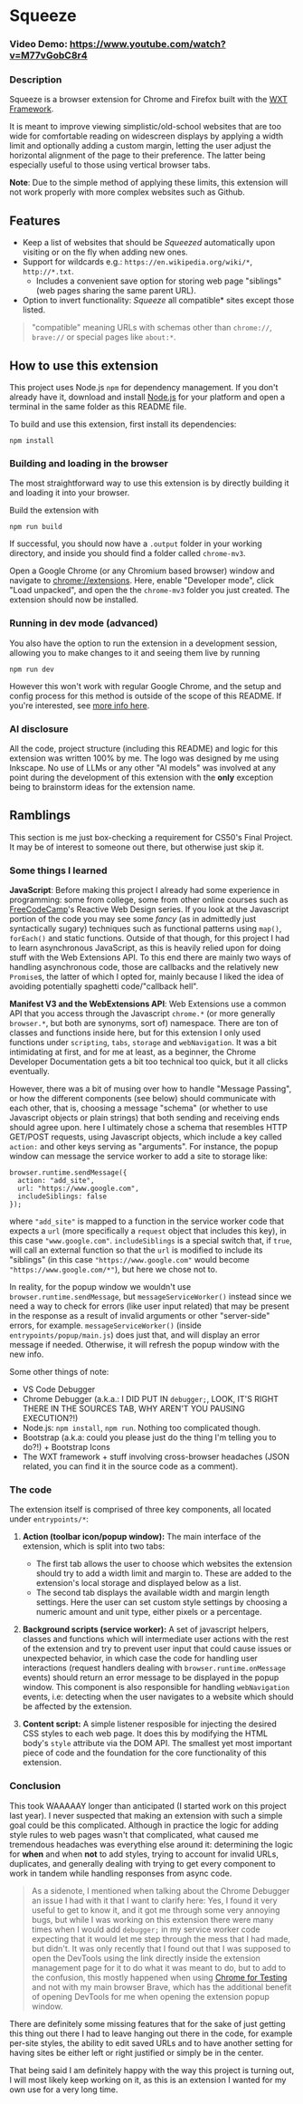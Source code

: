 # Squeeze
### Video Demo:  https://www.youtube.com/watch?v=M77vGobC8r4
### Description
Squeeze is a browser extension for Chrome and Firefox built with the [WXT
Framework](https://wxt.dev/).

It is meant to improve viewing simplistic/old-school websites that are too wide for comfortable
reading on widescreen displays by applying a width limit and optionally adding a custom margin,
letting the user adjust the horizontal alignment of the page to their preference. The latter being
especially useful to those using vertical browser tabs.

**Note**: Due to the simple method of applying these limits, this extension will not work properly
with more complex websites such as Github.

## Features
- Keep a list of websites that should be *Squeezed* automatically upon visiting or on the fly when
  adding new ones.
- Support for wildcards e.g.: `https://en.wikipedia.org/wiki/*`, `http://*.txt`.
  - Includes a convenient save option for storing web page "siblings" (web pages sharing the same
    parent URL).
- Option to invert functionality: *Squeeze* all compatible* sites except those listed.

> "compatible" meaning URLs with schemas other than `chrome://`, `brave://` or special pages like
> `about:*`.

## How to use this extension
This project uses Node.js `npm` for dependency management. If you don't already have it, download
and install [Node.js](https://nodejs.org/) for your platform and open a terminal in the same folder
as this README file.

To build and use this extension, first install its dependencies:
```
npm install
```

### Building and loading in the browser
The most straightforward way to use this extension is by directly building it and loading it into
your browser.

Build the extension with
```
npm run build
```

If successful, you should now have a `.output` folder in your working directory, and inside you
should find a folder called `chrome-mv3`.

Open a Google Chrome (or any Chromium based browser) window and navigate to
[chrome://extensions](chrome://extensions). Here, enable "Developer mode", click "Load unpacked",
and open the the `chrome-mv3` folder you just created. The extension should now be installed.

### Running in dev mode (advanced)
You also have the option to run the extension in a development session, allowing you to make changes
to it and seeing them live by running
```
npm run dev
```
However this won't work with regular Google Chrome, and the setup and config process for this method
is outside of the scope of this README. If you're interested, see [more info
here](https://wxt.dev/guide/essentials/config/browser-startup.html).

### AI disclosure
All the code, project structure (including this README) and logic for this extension was written
100% by me. The logo was designed by me using Inkscape. No use of LLMs or any other "AI models" was
involved at any point during the development of this extension with the **only** exception being to
brainstorm ideas for the extension name.

## Ramblings
This section is me just box-checking a requirement for CS50's Final Project. It may be of interest
to someone out there, but otherwise just skip it.

### Some things I learned

**JavaScript**: Before making this project I already had some experience in programming: some from
college, some from other online courses such as [FreeCodeCamp](www.freecodecamp.org)'s Reactive Web
Design series. If you look at the Javascript portion of the code you may see some *fancy* (as in
admittedly just syntactically sugary) techniques such as functional patterns using `map()`,
`forEach()` and static functions. Outside of that though, for this project I had to learn
asynchronous JavaScript, as this is heavily relied upon for doing stuff with the Web Extensions API.
To this end there are mainly two ways of handling asynchronous code, those are callbacks and the
relatively new `Promise`s, the latter of which I opted for, mainly because I liked the idea of
avoiding potentially spaghetti code/"callback hell".

**Manifest V3 and the WebExtensions API**: Web Extensions use a common API that you access through
the Javascript `chrome.*` (or more generally `browser.*`, but both are synonyms, sort of) namespace.
There are ton of classes and functions inside here, but for this extension I only used functions
under `scripting`, `tabs`, `storage` and `webNavigation`. It was a bit intimidating at first, and
for me at least, as a beginner, the Chrome Developer Documentation gets a bit too technical too
quick, but it all clicks eventually. 

However, there was a bit of musing over how to handle "Message Passing", or how the different
components (see below) should communicate with each other, that is, choosing a message "schema" (or
whether to use Javascript objects or plain strings) that both sending and receiving ends should
 agree upon. here I ultimately chose a schema that resembles HTTP GET/POST requests, using
 Javascript objects, which include a key called `action:` and other keys serving as "arguments". For
 instance, the popup window can message the service worker to add a site to storage like:

```
browser.runtime.sendMessage({
  action: "add_site",
  url: "https://www.google.com",
  includeSiblings: false
});
```
where `"add_site"` is mapped to a function in the service worker code that expects a `url` (more
specifically a `request` object that includes this key), in this case `"www.google.com"`.
`includeSiblings` is a special switch that, if `true`, will call an external function so that the
`url` is modified to include its "siblings" (in this case `"https://www.google.com"` would
become `"https://www.google.com/*"`), but here we chose not to.

In reality, for the popup window we wouldn't use `browser.runtime.sendMessage`, but
`messageServiceWorker()` instead since we need a way to check for errors (like user input related)
that may be present in the response as a result of invalid arguments or other "server-side" errors,
for example. `messageServiceWorker()` (inside `entrypoints/popup/main.js`) does just that, and will
display an error message if needed. Otherwise, it will refresh the popup window with the new info.

Some other things of note:
- VS Code Debugger
- Chrome Debugger (a.k.a.: I DID PUT IN `debugger;`, LOOK, IT'S RIGHT THERE IN THE SOURCES TAB, WHY
  AREN'T YOU PAUSING EXECUTION?!)
- Node.js: `npm install`, `npm run`. Nothing too complicated though.
- Bootstrap (a.k.a: could you please just do the thing I'm telling you to do?!) + Bootstrap Icons
- The WXT framework + stuff involving cross-browser headaches (JSON related, you can find it in the
  source code as a comment).

### The code

The extension itself is comprised of three key components, all located under `entrypoints/*`:

1. **Action (toolbar icon/popup window):** The main interface of the extension, which is split into
   two tabs:
   - The first tab allows the user to choose which websites the extension should try to add a width
     limit and margin to. These are added to the extension's local storage and displayed below as a
     list.
   - The second tab displays the available width and margin length settings. Here the user can set
     custom style settings by choosing a numeric amount and unit type, either pixels or a
     percentage.


2. **Background scripts (service worker):** A set of javascript helpers, classes and functions which
   will intermediate user actions with the rest of the extension and try to prevent user input that
   could cause issues or unexpected behavior, in which case the code for handling user interactions
   (request handlers dealing with `browser.runtime.onMessage` events) should return an error message
   to be displayed in the popup window. This component is also responsible for handling
   `webNavigation` events, i.e: detecting when the user navigates to a website which should be
   affected by the extension.

3. **Content script:** A simple listener resposible for injecting the desired CSS styles to each web
   page. It does this by modifying the HTML body's `style` attribute via the DOM API. The smallest
   yet most important piece of code and the foundation for the core functionality of this extension.


### Conclusion
This took WAAAAAY longer than anticipated (I started work on this project last year). I never
suspected that making an extension with such a simple goal could be this complicated. Although in
practice the logic for adding style rules to web pages wasn't that complicated, what caused me
tremendous headaches was everything else around it: determining the logic for **when** and when
**not** to add styles, trying to account for invalid URLs, duplicates, and generally dealing with
trying to get every component to work in tandem while handling responses from async code.

> As a sidenote, I mentioned when talking about the Chrome Debugger an issue I had with it that I
want to clarify here: Yes, I found it very useful to get to know it, and it got me through some very
annoying bugs, but while I was working on this extension there were many times when I would add
`debugger;` in my service worker code expecting that it would let me step through the mess that I
had made, but didn't. It was only recently that I found out that I was supposed to open the DevTools
using the link directly inside the extension management page for it to do what it was meant to do,
but to add to the confusion, this mostly happened when using [Chrome for
Testing](https://developer.chrome.com/blog/chrome-for-testing/) and not with my main browser Brave,
which has the additional benefit of opening DevTools for me when opening the extension popup window.

There are definitely some missing features that for the sake of just getting this thing
out there I had to leave hanging out there in the code, for example per-site styles, the ability to
edit saved URLs and to have another setting for having sites be either left or right justified or
simply be in the center.

That being said I am definitely happy with the way this project is turning out, I will most likely
keep working on it, as this is an extension I wanted for my own use for a very long time.

